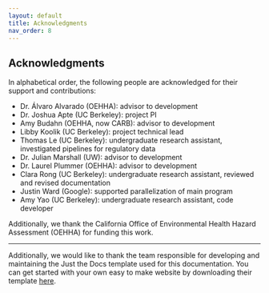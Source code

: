 ```yaml
---
layout: default
title: Acknowledgments
nav_order: 8
---
```

## Acknowledgments

In alphabetical order, the following people are acknowledged for their support and contributions:
* Dr. Álvaro Alvarado (OEHHA): advisor to development
* Dr. Joshua Apte (UC Berkeley): project PI
* Amy Budahn (OEHHA, now CARB): advisor to development
* Libby Koolik (UC Berkeley): project technical lead
* Thomas Le (UC Berkeley): undergraduate research assistant, investigated pipelines for regulatory data
* Dr. Julian Marshall (UW): advisor to development
* Dr. Laurel Plummer (OEHHA): advisor to development
* Clara Rong (UC Berkeley): undergraduate research assistant, reviewed and revised documentation
* Justin Ward (Google): supported parallelization of main program
* Amy Yao (UC Berkeley): undergraduate research assistant, code developer

Additionally, we thank the California Office of Environmental Health Hazard Assessment (OEHHA) for funding this work.

----
Additionally, we would like to thank the team responsible for developing and maintaining the Just the Docs template used for this documentation. You can get started with your own easy to make website by downloading their template [here](https://github.com/just-the-docs/just-the-docs).
